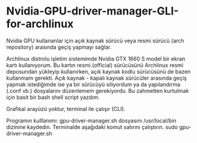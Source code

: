# Nvidia-GPU-driver-manager-GLI-for-archlinux
Nvidia GPU kullananlar için açık kaynak sürücü veya resmi sürücü (arch repository) arasında geçiş yapmayı sağlar.

Archlinux distrolu işletim sistemimde Nvidia GTX 1660 S model bir ekran kartı kullanıyorum. Bu kartın resmi (official) sürücüsünü Archlinux resmi deposundan yükleyip kullanırken, açık kaynak kodlu sürücüsünü de bazen kullanmam gerekti. Açık kaynak - kapalı kaynak sürücüler arasında geçiş yapmak istediğimde ise ya bir sürücüyü siliyordum ya da yapılandırma (.conf vb.) dosyalarını düzenlemem gerekiyordu. Bu zahmetten kurtulmak için basit bir bash shell script yazdım.

Grafikal arayüzü yoktur, terminal ile çalışır (CLI).


Programın kulllanımı:
gpu-driver-manager.sh dosyasını /usr/local/bin dizinine kaydedin.
Terminalde aşağıdaki komut satırını çalıştırın.
sudo gpu-driver-manager.sh 


